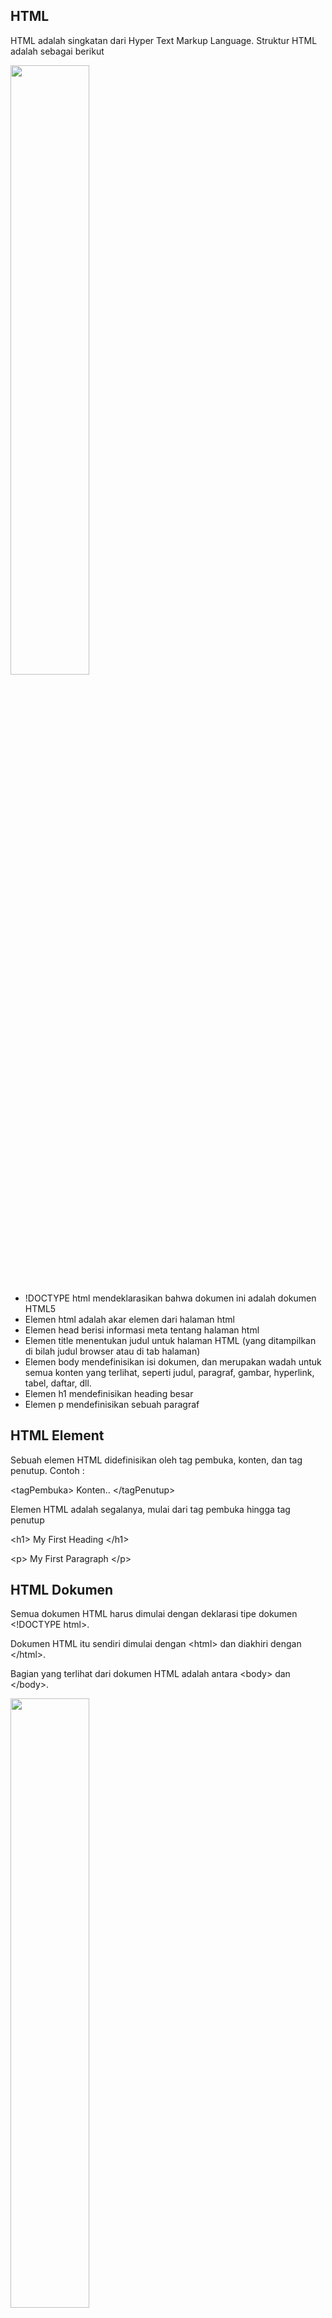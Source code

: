 ## HTML
HTML adalah singkatan dari Hyper Text Markup Language. Struktur HTML adalah sebagai berikut

<img src="https://github.com/Alledanaralle/Praktikum-Pemrograman-Web-1/assets/139613761/478fcafd-75cb-4591-a30b-d378d6bb239d" style="width:50%;">

- !DOCTYPE html mendeklarasikan bahwa dokumen ini adalah dokumen HTML5
- Elemen html adalah akar elemen dari halaman html
- Elemen head berisi informasi meta tentang halaman html
- Elemen title menentukan judul untuk halaman HTML (yang ditampilkan di bilah judul browser atau di tab halaman)
- Elemen body mendefinisikan isi dokumen, dan merupakan wadah untuk semua konten yang terlihat, seperti judul, paragraf, gambar, hyperlink, tabel, daftar, dll.
- Elemen h1 mendefinisikan heading besar
- Elemen p mendefinisikan sebuah paragraf

## HTML Element
Sebuah elemen HTML didefinisikan oleh tag pembuka, konten, dan tag penutup. Contoh :

&lt;tagPembuka&gt; Konten.. &lt;/tagPenutup&gt;

Elemen HTML adalah segalanya, mulai dari tag pembuka hingga tag penutup

&lt;h1&gt; My First Heading &lt;/h1&gt;

&lt;p&gt; My First Paragraph &lt;/p&gt;

## HTML Dokumen
Semua dokumen HTML harus dimulai dengan deklarasi tipe dokumen &lt;!DOCTYPE html&gt;.

Dokumen HTML itu sendiri dimulai dengan &lt;html&gt; dan diakhiri dengan &lt;/html&gt;.

Bagian yang terlihat dari dokumen HTML adalah antara &lt;body&gt; dan &lt;/body&gt;.

<img src="https://github.com/Alledanaralle/Praktikum-Pemrograman-Web-1/assets/139613761/a8120f2d-6e9e-488f-9bdb-7faeb1097b68" style="width:50%;">

## Heading HTML
Heading HTML ditentukan dengan tag &lt;h1&gt; hingga &lt;h6&gt;.

&lt;h1&gt; mendefinisikan judul yang paling besar. &lt;h6&gt; mendefinisikan judul yang paling kecil.

<img src="https://github.com/Alledanaralle/Praktikum-Pemrograman-Web-1/assets/139613761/ce5c034d-6ea1-4f77-a374-b28e2fe84651" style="width:50%;">

## HTML Paragraf
Paragraf di HTML didefinisikan oleh &lt;p&gt;

&lt;p&gt;Ini Adalah Paragraf&lt;/p&gt;

## HTML Link
Link di HTML didefinisikan oleh &lt;a&gt;

&lt;a href="https://youtube.com" &gt;Ini Adalah Link&lt;/a&gt;

## HTML Images
Gambar di HTML didefinisikan oleh &lt;img&gt;

File sumber (src), alternative text (alt), width, dan height adalah atribut 

&lt;img src="swiss.jpg" alt="Kucing" width="50%" height="50%" &gt;

<img src="https://github.com/Alledanaralle/Praktikum-Pemrograman-Web-1/assets/139613761/893013f0-38bc-47ae-b1d8-f26f5c2c077e" width="50%">


## Nested element HTML
Elemen HTML dapat bersarang (ini berarti elemen dapat berisi elemen lain).

Semua dokumen HTML terdiri dari elemen HTML bersarang.

Contoh berikut ini berisi empat elemen HTML (&lt;html&gt;, &lt;body&gt;, &lt;h1&gt;, dan &lt;p&gt;).

## Empty Elements HTML
Elemen HTML yang tidak memiliki konten disebut empty elements. Contohnya tag &lt;br&gt;

<img src="https://github.com/Alledanaralle/Praktikum-Pemrograman-Web-1/assets/139613761/dd4b5c3e-cb95-418f-bd12-733bbbcbbe93" style="width:50%;">

## HTML Attribute
- Semua elemen HTML dapat memiliki atribut
- Atribut href pada &lt;a&gt; adalah URL menuju halaman tertentu
- Atribut src pada &lt;img&gt; adalah sumber gambar yang akan ditampilkan
- Atribut width dan height &lt;img&gt; memberikan informasi ukuran untuk gambar
- Atribut alt dari &lt;img&gt; menyediakan teks alternatif untuk sebuah gambar
- Atribut style digunakan untuk menambahkan gaya pada sebuah elemen, seperti warna, jenis huruf, ukuran, dan lainnya
- Atribut lang pada tag &lt;html&gt; menyatakan bahasa halaman Web
- Atribut title mendefinisikan beberapa informasi tambahan tentang suatu elemen

## HTML Styles
Atribut styles biasanya digunakan untuk menambah style/gaya pada elemen seperti menambah warna, font, ukuran, dan lain-lain

Syntax style pada HTML adalah: &lt;tagname style="property:value;"&gt;

<img src="https://github.com/Alledanaralle/Praktikum-Pemrograman-Web-1/assets/139613761/46051315-332f-4a7e-b60e-d1a55ff6a4f4" style="width:50%;">

- Gunakan atribut style untuk mengatur style di HTML
- Gunakan background-color untuk mengatur warna background
- Gunakan font-family untuk mengatur font teks
- Gunakan font-size untuk mengatur ukuran teks
- Gunakan text-align untuk mengatur penyelarasan teks

## HTML Formatting
HTML berisi beberapa elemen untuk mendefinisikan teks dengan arti khusus

<img src="https://github.com/Alledanaralle/Praktikum-Pemrograman-Web-1/assets/139613761/7f4ea6c5-08cd-47be-a426-8fb510230826" style="width:50%;">



- &lt;b&gt; - Bold text
- &lt;strong&gt; - Important text
- &lt;i&gt; - Italic text
- &lt;em&gt; - Emphasized text
- &lt;mark&gt; - Marked text
- &lt;small&gt; - Smaller text
- &lt;del&gt; - Deleted text
- &lt;ins&gt; - Inserted text
- &lt;sub&gt; - Subscript text
- &lt;sup&gt; - Superscript text

## HTML Quotations
- HTML &lt;blockquote&gt; untuk Quotations

Elemen HTML &lt;blockquote&gt; mendefinisikan bagian yang dikutip dari sumber lain.

- HTML &lt;q&gt; untuk Short Quotations

Elemen HTML &lt;q&gt; mendefinisikan short quotation.

- HTML &lt;abbr&gt; untuk Abbreviations

Elemen HTML &lt;abbr&gt; mendefinisikan singkatan.

- HTML &lt;address&gt; untuk informasi kontak

Elemen HTML &lt;address&gt; mendefinisikan informasi kontak dari penulis artikel.

<img src="https://github.com/Alledanaralle/Praktikum-Pemrograman-Web-1/assets/139613761/5d2917ed-0a06-472d-a3f2-1e7af4e0a11a" style="width:50%;">

## HTML Colors
Warna HTML ditentukan dengan nama warna yang sudah ditentukan sebelumnya, atau dengan nilai RGB, HEX, HSL, RGBA, atau HSLA.

- Kita dapat mengubah background color untuk element HTML menggunakan background-color: ;
- Kita dapat mengubah text color untuk element HTML menggunakan color: ;
- Kita dapat mengubah border color untuk element HTML menggunakan border: solid;

<img src="https://github.com/Alledanaralle/Praktikum-Pemrograman-Web-1/assets/139613761/3165a229-cf31-4a71-b8af-d0063b84be71" style="width:50%;">

## HTML Links - target attribute
Atribut target menentukan tempat untuk membuka dokumen yang ditautkan.

Atribut target dapat memiliki salah satu dari nilai berikut :

- _self - Default. Membuka dokumen di jendela/tab yang sama dengan yang diklik
- _blank - Membuka dokumen di jendela atau tab baru
- _parent - Membuka dokumen dalam bingkai induk
- _top - Membuka dokumen di seluruh bagian jendela

## HTML Tables
Tabel di HTML mengizinkan developer untuk mengatur data ke dalam baris dan kolom

- Setiap sel tabel didefinisikan oleh &lt;td&gt; dan &lt;/td&gt;
- Setiap baris tabel didefinisikan oleh &lt;tr&gt; dan &lt;/tr&gt;
- Setiap header tabel didefinisikan oleh &lt;th&gt; dan &lt;/th&gt;

<img src="https://github.com/Alledanaralle/Praktikum-Pemrograman-Web-1/assets/139613761/efd420b0-177c-4916-aa26-568db7f62276" style="width:50%;">

## List HTML
- Unordered list dimulai dengan tag &lt;ul&gt;. Setiap list item dimulai dengan tag &lt;li&gt;. List item akan ditandai dengan bullets secara default
- Ordered list dimulai dengan tag &lt;ol&gt;. Setiap list item dimulai dengan tag &lt;li&gt;. List item akan ditandai dengan angka secara default
- tag &lt;dl&gt; mendefinisikan list deskripsi, tag &lt;dt&gt; mendefinisikan nama, dan tag &lt;dd&gt; mendeskripsikan setiap nama

<img src="https://github.com/Alledanaralle/Praktikum-Pemrograman-Web-1/assets/139613761/82ac007f-2307-407a-b680-3509b5d8cf60" style="width:50%;">

## HTML Div
Elemen &lt;div&gt; secara default merupakan elemen blok yang berarti elemen ini mengambil semua lebar yang tersedia, dan dilengkapi dengan jeda baris sebelum dan sesudahnya

<img src="https://github.com/Alledanaralle/Praktikum-Pemrograman-Web-1/assets/139613761/1ef5b6c7-2a64-4627-97b6-c475c33ae040" style="width:50%;">

## HTML Class
Atribut class HTML digunakan untuk menentukan class untuk elemen HTML.

Beberapa elemen HTML dapat berbagi class yang sama.

Atribut class sering digunakan untuk menunjuk ke nama class dalam style sheet. Atribut ini juga dapat digunakan oleh JavaScript untuk mengakses dan memanipulasi elemen dengan nama kelas tertentu.

<img src="https://github.com/Alledanaralle/Praktikum-Pemrograman-Web-1/assets/139613761/135e8f02-ab11-4e73-8315-c93859cbcbdc" style="width:50%;">

## HTML Id
Atribut id HTML digunakan untuk menentukan id untuk elemen HTML.

Kita tidak dapat memiliki lebih dari satu elemen dengan id yang sama dalam dokumen HTML.

Atribut id digunakan untuk menunjuk ke deklarasi style tertentu dalam style sheet. Atribut ini juga digunakan oleh JavaScript untuk mengakses dan memanipulasi elemen dengan id tertentu.

Sintaks untuk id adalah: (#), diikuti dengan nama id. Kemudian, tentukan properti CSS di dalam tanda kurung kurawal {}.

<img src="https://github.com/Alledanaralle/Praktikum-Pemrograman-Web-1/assets/139613761/29aacc5d-129f-4ccf-b72c-868dc7bf1676" style="width:50%;">

## HTML Iframes
Iframe biasanya digunakan untuk menampilkan halaman web didalam halaman web

Tag HTML &lt;iframe&gt; menentukan bingkai sebaris.

Atribut src mendefinisikan URL yang akan ditampilkan di frame 

Bingkai sebaris digunakan untuk menyematkan dokumen lain di dalam dokumen HTML saat ini. Kita bisa mengatur lebar dan tinggi frame menggunakan style

<img src="https://github.com/Alledanaralle/Praktikum-Pemrograman-Web-1/assets/139613761/e8a3cfa1-6f78-42c4-af15-21e90e3caff0" style="width:50%;">

## HTML Semantic
Elemen Semantic menjelaskan bagiasn apa kepada browser dan developer

Contoh elemen non-semantik : &lt;div&gt; dan &lt;span&gt; - Tidak menjelaskan apa pun tentang isinya

Contoh elemen semantik : &gt;form&lt;, &gt;table&lt;, dan &gt;article&lt; - Mendefinisikan isinya dengan jelas

<img src="https://github.com/Alledanaralle/Praktikum-Pemrograman-Web-1/assets/139613761/97a68e25-44d3-4f78-931d-6b744f5edc5b" style="width:50%;">

## CSS
CSS merupakan singkatan dari Cascading Style Sheets. CSS adalah bahasa yang digunakan untuk mengatur tampilan dokumen HTML. CSS mendeskripsikan bagaimana elemen-elemen HTML ditampilkan.

## CSS Selector
Selector di CSS digunakan untuk memilih elemen HTML mana yang ingin di style. Contoh selector adalah : class (.), id (#), name, dan tag

- Selector class = .class
- Selector id = #id
- Selector tag = &lt;div&gt;
- Selector universal = *

## CSS Align
Untuk memusatkan elemen blok secara horizontal (seperti &lt;div&gt;), gunakan margin: auto;

Menyetel lebar elemen akan mencegahnya meregang hingga ke tepi container.

Elemen tersebut kemudian akan mengambil lebar yang ditentukan, dan ruang yang tersisa akan dibagi rata antara dua margin:

Untuk memusatkan teks ke tengah, gunakan text-align: center;

Untuk memusatkan gambar, atur margin kiri dan kanan ke otomatis dan buat menjadi elemen block

<img src="https://github.com/Alledanaralle/Praktikum-Pemrograman-Web-1/assets/139613761/dae03f8f-1667-48cf-9ee9-92050f185e09" style="width:50%;">

#CSS Attribute Selector
Attribute selector digunakan untuk memilih elemen dengan atribut tertentu.

- Selector [attribute="value"] digunakan untuk memilih elemen dengan atribut dan nilai tertentu.
- Selector [attribute~="value"] digunakan untuk memilih elemen dengan atribut yang mengandung kata tertentu.
- Selector [attribute|="value"] digunakan untuk memilih elemen dengan atribut yang ditentukan, yang nilainya bisa persis dengan nilai yang ditentukan, atau nilai yang ditentukan diikuti dengan tanda hubung (-).

<img src="https://github.com/Alledanaralle/Praktikum-Pemrograman-Web-1/assets/139613761/0639e17f-1bdc-410d-968a-77fb3ff47444" style="width:50%;">

## CSS Border
Property border-style menspesifikasikan border apa yang akan ditampilkan

- dotted - Mendefinisikan dotted border
- dashed - Mendefinisikan dashed border
- solid - Mendefinisikan solid border
- double - Mendefinisikan double border
- groove - Mendefinisikan 3D grooved border.
- ridge - Mendefinisikan 3D ridged border.
- inset - Mendefinisikan 3D inset border.
- outset - Mendefinisikan 3D outset border.
- none - Mendefinisikan tidak ada border
- hidden - Mendefinisikan hidden border

Properti border-width menentukan lebar border.

Lebar dapat diatur sebagai ukuran tertentu (dalam px, pt, cm, em, dll) atau dengan menggunakan salah satu dari tiga nilai yang telah ditentukan sebelumnya: tipis, sedang, atau tebal.

<img src="https://github.com/Alledanaralle/Praktikum-Pemrograman-Web-1/assets/139613761/22161afb-2aa7-4edf-b130-a286b5c04261" style="width:50%;">

## CSS Box Model
Box Model CSS pada dasarnya adalah sebuah kotak yang membungkus setiap elemen HTML. Terdiri dari: content, padding, border dan margin.

- Content - Isi kotak, tempat teks dan gambar muncul
- Padding - Menghapus area di sekitar konten. Padding transparan
- Border - Border yang mengelilingi padding dan konten
- Margin - Membersihkan area di luar border. Margin transparan

<img src="https://github.com/Alledanaralle/Praktikum-Pemrograman-Web-1/assets/139613761/9401eb0d-533e-4eaa-84c0-e6570af308da" style="width:50%;">

<img src="https://github.com/Alledanaralle/Praktikum-Pemrograman-Web-1/assets/139613761/df018a87-a92c-433f-9870-289172fd38c7" style="width:50%;">

## Combinator
Selector di CSS dapat berisi lebih dari satu selector.

Ada empat kombinator berbeda di CSS :

- Selector descendant (spasi)

  Selector descendant mencocokkan semua elemen yang merupakan turunan dari elemen tertentu.
  
- Selector child (>)

  Selector child memilih semua elemen yang merupakan anak dari elemen tertentu.
  
- Selector adjacent sibling (+)

  Selector adjacent digunakan untuk memilih elemen yang berada tepat setelah elemen tertentu lainnya.
  
- Selector general sibling (~)

  Selector sibling memilih semua elemen yang merupakan sibling berikutnya dari elemen tertentu.

<img src="https://github.com/Alledanaralle/Praktikum-Pemrograman-Web-1/assets/139613761/bcbce527-ca27-4689-9d22-a4db68440327" style="width:50%;">
<img src="https://github.com/Alledanaralle/Praktikum-Pemrograman-Web-1/assets/139613761/43dfd2b8-b790-4ccc-aeb7-9240bea2a466" style="width:50%;">

## CSS Display
Properti display digunakan untuk menentukan bagaimana suatu elemen ditampilkan pada halaman web.

Setiap elemen HTML memiliki nilai tampilan default, bergantung pada jenis elemennya. Nilai tampilan default untuk sebagian besar elemen adalah block atau inline.

- Display: none;

   display: none; biasanya digunakan dengan JavaScript untuk menyembunyikan dan menampilkan elemen tanpa menghapus dan membuatnya kembali.

- Ganti Nilai Tampilan Default

  Mengubah elemen inline menjadi elemen block, atau sebaliknya, dapat berguna untuk membuat halaman terlihat spesifik, dan tetap mengikuti standar web.

<img src="https://github.com/Alledanaralle/Praktikum-Pemrograman-Web-1/assets/139613761/64b566f3-bee2-4d57-8771-b9b45718ba4a" style="width:50%;">

## CSS Fonts
Di CSS ada lima jenis font-family

- Font Serif, memiliki guratan kecil di tepi setiap huruf. Mereka menciptakan kesan formalitas dan keanggunan.
- Font Sans-serif, memiliki garis yang bersih (tidak ada guratan kecil yang menempel). Mereka menciptakan tampilan modern dan minimalis.
- Font Monospace, di sini semua huruf memiliki lebar tetap yang sama. Mereka menciptakan tampilan mekanis.
- Font Cursive, meniru tulisan tangan manusia.
- Font Fantasy adalah font dekoratif/menyenangkan.

Contoh Font untuk HTML dan CSS :
- Arial (sans-serif)
- Verdana (sans-serif)
- Tahoma (sans-serif)
- Trebuchet MS (sans-serif)
- Times New Roman (serif)
- Georgia (serif)
- Garamond (serif)
- Courier New (monospace)
- Brush Script MT (cursive)

Syntax = font-family: Arial,sans-serif;

<img src="https://github.com/Alledanaralle/Praktikum-Pemrograman-Web-1/assets/139613761/dd684151-620b-4b48-8c23-76043e4d88d7" style="width:50%;">

## CSS Margin
Properti margin CSS digunakan untuk membuat ruang di sekitar elemen, di luar batas yang ditentukan.

Dengan CSS, kita dapat mengatur margin untuk web. Terdapat properti untuk mengatur margin untuk setiap sisi elemen (atas, kanan, bawah, dan kiri).

CSS memiliki properti untuk menentukan margin untuk setiap sisi elemen:

- margin-top
- margin-right
- margin-bottom
- margin-left

<img src="https://github.com/Alledanaralle/Praktikum-Pemrograman-Web-1/assets/139613761/49fc85d9-7ac9-488a-9508-3aceee05be3c" style="width:50%;">

## CSS Padding
Properti padding CSS digunakan untuk menghasilkan ruang di sekitar konten elemen, di dalam batas yang ditentukan.

Dengan CSS, kita dapat mengatur padding untuk web. Terdapat properti untuk mengatur margin untuk setiap sisi elemen (atas, kanan, bawah, dan kiri).

- padding-top
- padding-right
- padding-bottom
- padding-left

<img src="https://github.com/Alledanaralle/Praktikum-Pemrograman-Web-1/assets/139613761/9657985a-7051-4555-a686-bf240279b802" style="width:50%;">

## CSS Position
Properti position menentukan jenis metode penentuan posisi yang digunakan untuk suatu elemen.

Ada lima value position :

- static

  Elemen dengan position: static; tidak diposisikan secara khusus itu selalu diposisikan sesuai dengan aliran normal halaman
  
- relative

  Elemen dengan position: relative; diposisikan relatif terhadap posisi normalnya.
  
- fixed

  Elemen dengan position: fixed; diposisikan relatif terhadap area pandang, yang berarti area pandang selalu berada di tempat yang sama meskipun halaman di-scroll. Properti atas, kanan, bawah, dan kiri digunakan untuk memposisikan elemen.
  
- absolute

  Elemen dengan position: absolute; diposisikan relatif terhadap posisi leluhur terdekat (bukan diposisikan relatif terhadap area pandang, seperti tetap).
  
- sticky

  An element with position: sticky; is positioned based on the user's scroll position.

<img src="https://github.com/Alledanaralle/Praktikum-Pemrograman-Web-1/assets/139613761/ee38f4e5-93a4-4e76-a79e-1e7a2b3204fb" style="width:50%;">

## CSS Width & Height
Properti Width & Height CSS digunakan untuk mengatur tinggi dan lebar suatu elemen.

Properti CSS max-width digunakan untuk mengatur lebar maksimum suatu elemen.

max-width dapat ditentukan dalam nilai panjang, seperti px, cm, dll., atau dalam persen (%) dari blok yang memuatnya, atau disetel ke tidak ada (ini adalah default. Berarti tidak ada lebar maksimum).

Menggunakan max-width sebagai gantinya, dalam situasi ini, akan meningkatkan penanganan browser terhadap jendela kecil.

Properti Wdth dan Height digunakan untuk mengatur tinggi dan lebar suatu elemen.

Properti Width & Height tidak menyertakan padding, border, atau margin. Ini mengatur tinggi/lebar area di dalam padding, border, dan margin elemen.

<img src="https://github.com/Alledanaralle/Praktikum-Pemrograman-Web-1/assets/139613761/57b4993a-72c9-4f76-bc75-211b41aa24ea" style="width:50%;">
